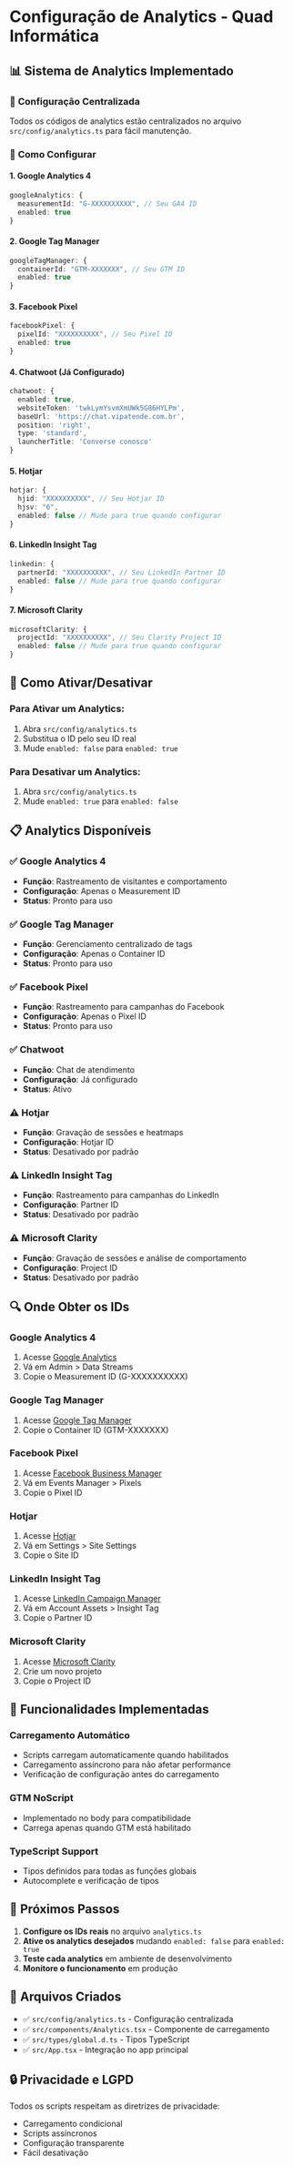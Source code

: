 # Configuração de Analytics - Quad Informática

## 📊 **Sistema de Analytics Implementado**

### 🎯 **Configuração Centralizada**
Todos os códigos de analytics estão centralizados no arquivo `src/config/analytics.ts` para fácil manutenção.

### 🔧 **Como Configurar**

#### **1. Google Analytics 4**
```typescript
googleAnalytics: {
  measurementId: "G-XXXXXXXXXX", // Seu GA4 ID
  enabled: true
}
```

#### **2. Google Tag Manager**
```typescript
googleTagManager: {
  containerId: "GTM-XXXXXXX", // Seu GTM ID
  enabled: true
}
```

#### **3. Facebook Pixel**
```typescript
facebookPixel: {
  pixelId: "XXXXXXXXXX", // Seu Pixel ID
  enabled: true
}
```

#### **4. Chatwoot (Já Configurado)**
```typescript
chatwoot: {
  enabled: true,
  websiteToken: 'twkLymYsvmXmUWk5G86HYLPm',
  baseUrl: 'https://chat.vipatende.com.br',
  position: 'right',
  type: 'standard',
  launcherTitle: 'Converse conosco'
}
```

#### **5. Hotjar**
```typescript
hotjar: {
  hjid: "XXXXXXXXXX", // Seu Hotjar ID
  hjsv: "6",
  enabled: false // Mude para true quando configurar
}
```

#### **6. LinkedIn Insight Tag**
```typescript
linkedin: {
  partnerId: "XXXXXXXXXX", // Seu LinkedIn Partner ID
  enabled: false // Mude para true quando configurar
}
```

#### **7. Microsoft Clarity**
```typescript
microsoftClarity: {
  projectId: "XXXXXXXXXX", // Seu Clarity Project ID
  enabled: false // Mude para true quando configurar
}
```

## 🚀 **Como Ativar/Desativar**

### **Para Ativar um Analytics:**
1. Abra `src/config/analytics.ts`
2. Substitua o ID pelo seu ID real
3. Mude `enabled: false` para `enabled: true`

### **Para Desativar um Analytics:**
1. Abra `src/config/analytics.ts`
2. Mude `enabled: true` para `enabled: false`

## 📋 **Analytics Disponíveis**

### ✅ **Google Analytics 4**
- **Função**: Rastreamento de visitantes e comportamento
- **Configuração**: Apenas o Measurement ID
- **Status**: Pronto para uso

### ✅ **Google Tag Manager**
- **Função**: Gerenciamento centralizado de tags
- **Configuração**: Apenas o Container ID
- **Status**: Pronto para uso

### ✅ **Facebook Pixel**
- **Função**: Rastreamento para campanhas do Facebook
- **Configuração**: Apenas o Pixel ID
- **Status**: Pronto para uso

### ✅ **Chatwoot**
- **Função**: Chat de atendimento
- **Configuração**: Já configurado
- **Status**: Ativo

### ⚠️ **Hotjar**
- **Função**: Gravação de sessões e heatmaps
- **Configuração**: Hotjar ID
- **Status**: Desativado por padrão

### ⚠️ **LinkedIn Insight Tag**
- **Função**: Rastreamento para campanhas do LinkedIn
- **Configuração**: Partner ID
- **Status**: Desativado por padrão

### ⚠️ **Microsoft Clarity**
- **Função**: Gravação de sessões e análise de comportamento
- **Configuração**: Project ID
- **Status**: Desativado por padrão

## 🔍 **Onde Obter os IDs**

### **Google Analytics 4**
1. Acesse [Google Analytics](https://analytics.google.com)
2. Vá em Admin > Data Streams
3. Copie o Measurement ID (G-XXXXXXXXXX)

### **Google Tag Manager**
1. Acesse [Google Tag Manager](https://tagmanager.google.com)
2. Copie o Container ID (GTM-XXXXXXX)

### **Facebook Pixel**
1. Acesse [Facebook Business Manager](https://business.facebook.com)
2. Vá em Events Manager > Pixels
3. Copie o Pixel ID

### **Hotjar**
1. Acesse [Hotjar](https://www.hotjar.com)
2. Vá em Settings > Site Settings
3. Copie o Site ID

### **LinkedIn Insight Tag**
1. Acesse [LinkedIn Campaign Manager](https://www.linkedin.com/campaignmanager)
2. Vá em Account Assets > Insight Tag
3. Copie o Partner ID

### **Microsoft Clarity**
1. Acesse [Microsoft Clarity](https://clarity.microsoft.com)
2. Crie um novo projeto
3. Copie o Project ID

## 📱 **Funcionalidades Implementadas**

### **Carregamento Automático**
- Scripts carregam automaticamente quando habilitados
- Carregamento assíncrono para não afetar performance
- Verificação de configuração antes do carregamento

### **GTM NoScript**
- Implementado no body para compatibilidade
- Carrega apenas quando GTM está habilitado

### **TypeScript Support**
- Tipos definidos para todas as funções globais
- Autocomplete e verificação de tipos

## 🎯 **Próximos Passos**

1. **Configure os IDs reais** no arquivo `analytics.ts`
2. **Ative os analytics desejados** mudando `enabled: false` para `enabled: true`
3. **Teste cada analytics** em ambiente de desenvolvimento
4. **Monitore o funcionamento** em produção

## 📁 **Arquivos Criados**

- ✅ `src/config/analytics.ts` - Configuração centralizada
- ✅ `src/components/Analytics.tsx` - Componente de carregamento
- ✅ `src/types/global.d.ts` - Tipos TypeScript
- ✅ `src/App.tsx` - Integração no app principal

## 🔒 **Privacidade e LGPD**

Todos os scripts respeitam as diretrizes de privacidade:
- Carregamento condicional
- Scripts assíncronos
- Configuração transparente
- Fácil desativação
